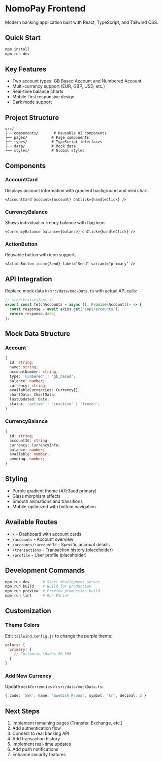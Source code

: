 # NomoPay Frontend

Modern banking application built with React, TypeScript, and Tailwind CSS.

## Quick Start

```bash
npm install
npm run dev
```

## Key Features

- Two account types: GB Based Account and Numbered Account
- Multi-currency support (EUR, GBP, USD, etc.)
- Real-time balance charts
- Mobile-first responsive design
- Dark mode support

## Project Structure

```
src/
├── components/       # Reusable UI components
├── pages/           # Page components
├── types/           # TypeScript interfaces
├── data/            # Mock data
└── styles/          # Global styles
```

## Components

### AccountCard
Displays account information with gradient background and mini chart.
```tsx
<AccountCard account={account} onClick={handleClick} />
```

### CurrencyBalance
Shows individual currency balance with flag icon.
```tsx
<CurrencyBalance balance={balance} onClick={handleClick} />
```

### ActionButton
Reusable button with icon support.
```tsx
<ActionButton icon={Send} label="Send" variant="primary" />
```

## API Integration

Replace mock data in `src/data/mockData.ts` with actual API calls:

```typescript
// src/services/api.ts
export const fetchAccounts = async (): Promise<Account[]> => {
  const response = await axios.get('/api/accounts');
  return response.data;
};
```

## Mock Data Structure

### Account
```typescript
{
  id: string;
  name: string;
  accountNumber: string;
  type: 'numbered' | 'gb_based';
  balance: number;
  currency: string;
  availableCurrencies: Currency[];
  chartData: ChartData;
  lastUpdated: Date;
  status: 'active' | 'inactive' | 'frozen';
}
```

### CurrencyBalance
```typescript
{
  id: string;
  accountId: string;
  currency: CurrencyInfo;
  balance: number;
  available: number;
  pending: number;
}
```

## Styling

- Purple gradient theme (#7c3aed primary)
- Glass morphism effects
- Smooth animations and transitions
- Mobile-optimized with bottom navigation

## Available Routes

- `/` - Dashboard with account cards
- `/accounts` - Account overview
- `/accounts/:accountId` - Specific account details
- `/transactions` - Transaction history (placeholder)
- `/profile` - User profile (placeholder)

## Development Commands

```bash
npm run dev      # Start development server
npm run build    # Build for production
npm run preview  # Preview production build
npm run lint     # Run ESLint
```

## Customization

### Theme Colors
Edit `tailwind.config.js` to change the purple theme:
```javascript
colors: {
  primary: {
    // Customize shades 50-900
  }
}
```

### Add New Currency
Update `mockCurrencies` in `src/data/mockData.ts`:
```typescript
{ code: 'SEK', name: 'Swedish Krona', symbol: 'kr', decimal: 2 }
```

## Next Steps

1. Implement remaining pages (Transfer, Exchange, etc.)
2. Add authentication flow
3. Connect to real banking API
4. Add transaction history
5. Implement real-time updates
6. Add push notifications
7. Enhance security features